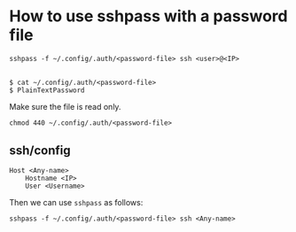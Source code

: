 # How to use sshpass with a password file

```
sshpass -f ~/.config/.auth/<password-file> ssh <user>@<IP>
```

## <password-file>

```
$ cat ~/.config/.auth/<password-file>
$ PlainTextPassword
```

Make sure the file is read only.

```
chmod 440 ~/.config/.auth/<password-file>
```

## ssh/config

```
Host <Any-name>
    Hostname <IP>
    User <Username>
```

Then we can use `sshpass` as follows:

```
sshpass -f ~/.config/.auth/<password-file> ssh <Any-name>
